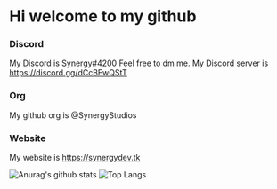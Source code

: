 # Hi welcome to my github
### Discord
My Discord is Synergy#4200 Feel free to dm me.
My Discord server is https://discord.gg/dCcBFwQStT
### Org
My github org is @SynergyStudios
### Website
My website is https://synergydev.tk


![Anurag's github stats](https://github-readme-stats.vercel.app/api?username=SynergyBest&count_private=true&show_icons=true&bg_color=30,F6019D,9700CC,86A8E7title_color=000000&text_color=000000)
![Top Langs](https://github-readme-stats.vercel.app/api/top-langs/?username=SynergyBest&layout=compact&count_private=true&bg_color=30,F6019D,9700CC,86A8E7)

